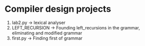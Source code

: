 # Compiler design projects
1. lab2.py -> lexical analyser
2. LEFT_RECURSION -> Founding left_recursions in the grammar, eliminating and modified grammar 
3. first.py -> Finding first of grammar

